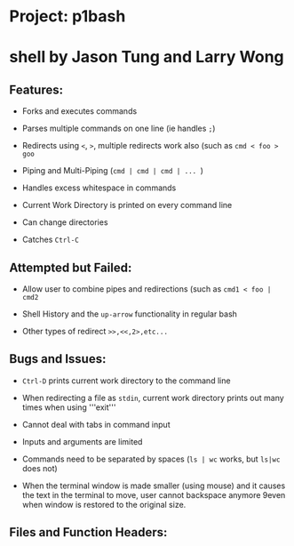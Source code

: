 # Project: p1bash
# shell by Jason Tung and Larry Wong

## Features:

* Forks and executes commands

* Parses multiple commands on one line (ie handles ```;```)

* Redirects using ```<```, ```>```, multiple redirects work also (such as ```cmd < foo > goo```

* Piping and Multi-Piping (```cmd | cmd | cmd | ... ```)

* Handles excess whitespace in commands

* Current Work Directory is printed on every command line

* Can change directories

* Catches ```Ctrl-C```

## Attempted but Failed:

* Allow user to combine pipes and redirections (such as ```cmd1 < foo | cmd2```

* Shell History and the ```up-arrow``` functionality in regular bash

* Other types of redirect ```>>,<<,2>,etc...```

## Bugs and Issues:

* ```Ctrl-D``` prints current work directory to the command line

* When redirecting a file as ```stdin```, current work directory prints out many times when using '''exit'''

* Cannot deal with tabs in command input

* Inputs and arguments are limited

* Commands need to be separated by spaces (```ls | wc``` works, but ```ls|wc``` does not)

* When the terminal window is made smaller (using mouse) and it causes the text in the terminal to move, user cannot backspace anymore 9even when window is restored to the original size.

## Files and Function Headers:

